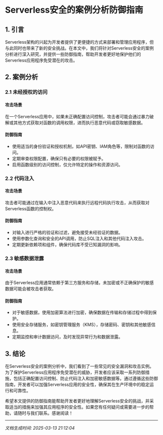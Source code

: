 # Serverless安全的案例分析防御指南

## 1. 引言

Serverless架构的兴起为开发者提供了更便捷的方式来部署和管理应用程序，但与此同时也带来了新的安全挑战。在本文中，我们将针对Serverless安全的案例分析进行深入研究，并提供一些防御指南，帮助开发者更好地保护他们的Serverless应用程序免受潜在的攻击。

## 2. 案例分析

### 2.1 未经授权的访问

#### 攻击场景

在一个Serverless应用中，如果未正确配置访问控制，攻击者可能会通过暴力破解或其他方式获取对函数的调用权限，进而执行恶意代码或窃取敏感数据。

#### 防御指南

- 使用适当的身份验证和授权机制，如API密钥、IAM角色等，限制对函数的访问。
- 定期审查权限配置，确保只有必要的权限被赋予。
- 启用函数级别的访问控制，仅允许特定的操作和资源访问。

### 2.2 代码注入

#### 攻击场景

攻击者可能通过在输入中注入恶意代码来执行远程代码执行攻击，从而获取对Serverless函数的控制权。

#### 防御指南

- 对输入进行严格的验证和过滤，避免接受未经验证的数据。
- 使用参数化查询和安全的API调用，防止SQL注入和其他代码注入攻击。
- 定期更新依赖项和组件，确保代码库不受已知漏洞的影响。

### 2.3 敏感数据泄露

#### 攻击场景

由于Serverless应用通常依赖于第三方服务和存储，未加密或不正确保护的敏感数据可能会被攻击者获取。

#### 防御指南

- 对于敏感数据，使用加密算法进行加密，确保数据在传输和存储过程中得到保护。
- 使用安全存储服务，如密钥管理服务（KMS），存储密码、密钥和其他敏感信息。
- 定期监控和审计数据访问，及时发现异常行为和数据泄露。

## 3. 结论

在Serverless安全的案例分析中，我们看到了一些常见的安全漏洞和攻击实例。为了保护Serverless应用程序免受潜在的威胁，开发者应该采取一系列防御措施，包括正确配置访问控制、防止代码注入和加密敏感数据等。通过遵循这些防御指南，开发者可以加强Serverless应用的安全性，确保其在生产环境中的稳定运行和可靠性。

希望本文提供的防御指南能帮助开发者更好地理解Serverless安全的挑战，并采取适当的措施来加强其应用程序的安全性。如果您有任何疑问或需要进一步的帮助，请随时与我们联系。感谢阅读！

---

*文档生成时间: 2025-03-13 21:12:04*
